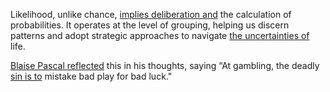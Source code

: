 
Likelihood, unlike chance, [implies deliberation and](3/2/3/3/3/2/2/_Decision-Consequence) the calculation of probabilities. It operates at the level of grouping, helping us discern patterns and adopt strategic approaches to navigate [the uncertainties of](1/1/3/3/3/2/3/.Uncertainty) life.

[Blaise Pascal reflected](2/1/1/3/3/2/3/.Reflecting) this in his thoughts, saying “At gambling, the deadly [sin is to](3/2/2/1/2/1/2/3/1/.Adultery) mistake bad play for bad luck."

